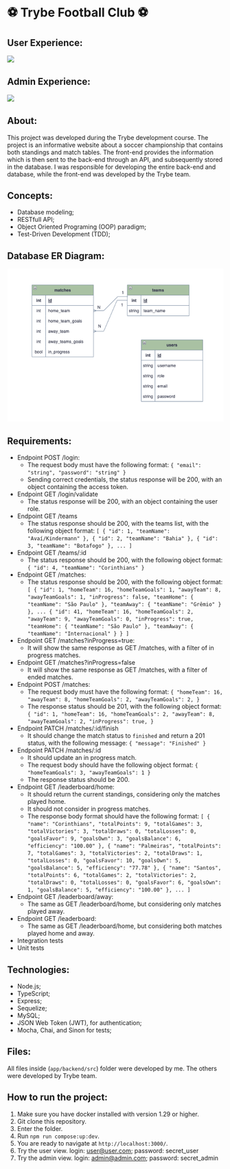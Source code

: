 # :soccer: Trybe Football Club :soccer:

## User Experience:
![](tfc_user-opt64.gif)

## Admin Experience:
![](tfc_admin-opt64.gif)

## About:
This project was developed during the Trybe development course. The project is an informative website about a soccer championship that contains both standings and match tables. The front-end provides the information which is then sent to the back-end through an API, and subsequently stored in the database. I was responsible for developing the entire back-end and database, while the front-end was developed by the Trybe team.

## Concepts:
- Database modeling; 
- RESTfull API;
- Object Oriented Programing (OOP) paradigm;
- Test-Driven Development (TDD);

## Database ER Diagram:
![](diagrama-er-TFC.png)

## Requirements:
- Endpoint POST /login:
  - The request body must have the following format:
  `{
    "email": "string",
    "password": "string"
  }`
  - Sending correct credentials, the status response will be 200, with an object containing the access token.
- Endpoint GET /login/validate
  - The status response will be 200, with an object containing the user role.
- Endpoint GET /teams
  - The status response should be 200, with the teams list, with the following object format:
  `[
  {
    "id": 1,
    "teamName": "Avaí/Kindermann"
  },
  {
    "id": 2,
    "teamName": "Bahia"
  },
  {
    "id": 3,
    "teamName": "Botafogo"
  },
  ...
]`
- Endpoint GET /teams/:id
  - The status response should be 200, with the following object format:
  `{
  "id": 4,
  "teamName": "Corinthians"
  }`
- Endpoint GET /matches:
  - The status response should be 200, with the following object format:
  `
  [
  {
    "id": 1,
    "homeTeam": 16,
    "homeTeamGoals": 1,
    "awayTeam": 8,
    "awayTeamGoals": 1,
    "inProgress": false,
    "teamHome": {
      "teamName": "São Paulo"
    },
    "teamAway": {
      "teamName": "Grêmio"
    }
  },
  ...
  {
    "id": 41,
    "homeTeam": 16,
    "homeTeamGoals": 2,
    "awayTeam": 9,
    "awayTeamGoals": 0,
    "inProgress": true,
    "teamHome": {
      "teamName": "São Paulo"
    },
    "teamAway": {
      "teamName": "Internacional"
    }
  }
  ]
  `
- Endpoint GET /matches?inProgress=true:
  - It will show the same response as GET /matches, with a filter of in progress matches.
- Endpoint GET /matches?inProgress=false
  - It will show the same response as GET /matches, with a filter of ended matches.
- Endpoint POST /matches:
  - The request body must have the following format:
  `
  {
  "homeTeam": 16,
  "awayTeam": 8,
  "homeTeamGoals": 2,
  "awayTeamGoals": 2,
  }
  `
  - The response status should be 201, with the following object format:
  `
  {
  "id": 1,
  "homeTeam": 16,
  "homeTeamGoals": 2,
  "awayTeam": 8,
  "awayTeamGoals": 2,
  "inProgress": true,
  }
  `
- Endpoint PATCH /matches/:id/finish
  - It should change the match status to `finished` and return a 201 status, with the following message: `{ "message": "Finished" }`
- Endpoint PATCH /matches/:id
  - It should update an in progress match.
  - The request body should have the following object format: `{
  "homeTeamGoals": 3,
  "awayTeamGoals": 1
}`
  - The response status should be 200.
- Endpoint GET /leaderboard/home:
  - It should return the current standings, considering only the matches played home.
  - It should not consider in progress matches.
  - The response body format should have the following format: `
  [
  {
    "name": "Corinthians",
    "totalPoints": 9,
    "totalGames": 3,
    "totalVictories": 3,
    "totalDraws": 0,
    "totalLosses": 0,
    "goalsFavor": 9,
    "goalsOwn": 3,
    "goalsBalance": 6,
    "efficiency": "100.00"
  },
  {
    "name": "Palmeiras",
    "totalPoints": 7,
    "totalGames": 3,
    "totalVictories": 2,
    "totalDraws": 1,
    "totalLosses": 0,
    "goalsFavor": 10,
    "goalsOwn": 5,
    "goalsBalance": 5,
    "efficiency": "77.78"
  },
  {
    "name": "Santos",
    "totalPoints": 6,
    "totalGames": 2,
    "totalVictories": 2,
    "totalDraws": 0,
    "totalLosses": 0,
    "goalsFavor": 6,
    "goalsOwn": 1,
    "goalsBalance": 5,
    "efficiency": "100.00"
  },
  ...
  ]
  `
- Endpoint GET /leaderboard/away:
  - The same as GET /leaderboard/home, but considering only matches played away.
- Endpoint GET /leaderboard:
  - The same as GET /leaderboard/home, but considering both matches played home and away.
- Integration tests
- Unit tests

## Technologies:
- Node.js;
- TypeScript;
- Express;
- Sequelize;
- MySQL;
- JSON Web Token (JWT), for authentication;
- Mocha, Chai, and Sinon for tests;

## Files:
All files inside (`app/backend/src`) folder were developed by me. The others were developed by Trybe team.

## How to run the project:
1. Make sure you have docker installed with version 1.29 or higher.
2. Git clone this repository.
3. Enter the folder.
4. Run `npm run compose:up:dev`.
5. You are ready to navigate at `http://localhost:3000/`.
6. Try the user view.
    login: user@user.com;
    password: secret_user
7. Try the admin view.
    login: admin@admin.com;
    password: secret_admin
  

